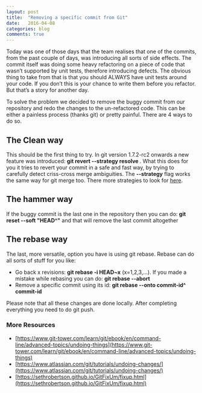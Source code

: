 ```yaml
---
layout: post
title:  "Removing a specific commit from Git"
date:   2016-04-08
categories: blog
comments: true
---
```


Today was one of those days that the team realises that one of the commits, from the past couple of days, was introducing all sorts of side effects. The commit itself was doing some heavy refactoring on a piece of code that wasn’t supported by unit tests, therefore introducing defects. The obvious thing to take from that is that you should ALWAYS have unit tests around your code. If you don’t this is your chance to write them before you refactor. But that’s a story for another day.

To solve the problem we decided to remove the buggy commit from our repository and redo the changes to the un-refactored code. This can be either a painless process (thanks git) or pretty painful. There are 4 ways to do so.

## The Clean way
This should be the first thing to try. In git version 1.7.2-rc2 onwards a new feature was introduced: **git revert --strategy resolve <commit>**. What this does for you it tries to revert your commit in a safe and fast way, by trying to carefully detect criss-cross merge ambiguities. The **--strategy** flag works the same way for git merge too. There more strategies to look for [here](https://git-scm.com/docs/git-merge#_merge_strategies).

## The hammer way
If the buggy commit is the last one in the repository then you can do: **git reset --soft "HEAD^"** and that will remove the last commit altogether

## The rebase way
The last, more versatile, option you have is using git rebase. Rebase can do all sorts of stuff for you like:

* Go back x revisions: **git rebase -i HEAD~x** (x=1,2,3,...). If you made a mistake while rebasing you can do: **git rebase --abort**
* Remove a specific commit using its id: **git rebase --onto commit-id^ commit-id**

Please note that all these changes are done locally. After completing everything you need to do git push.

### More Resources

* [https://www.git-tower.com/learn/git/ebook/en/command-line/advanced-topics/undoing-things](https://www.git-tower.com/learn/git/ebook/en/command-line/advanced-topics/undoing-things)
* [https://www.atlassian.com/git/tutorials/undoing-changes/](https://www.atlassian.com/git/tutorials/undoing-changes/)
* [https://sethrobertson.github.io/GitFixUm/fixup.html](https://sethrobertson.github.io/GitFixUm/fixup.html)
